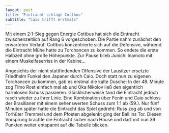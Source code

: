 ```yaml
---
layout: post
title: "Eintracht schlägt Cottbus"
subtitle: "Caio trifft erstmals"
---
```


Mit einem 2:1-Sieg gegen Energie Cottbus hat sich die Eintracht zwischenzeitlich auf Rang 6 vorgeschoben. Die Partie nahm zunächst den erwarteten Verlauf: Cottbus konzentrierte sich auf die Defensive, während die Eintracht Mühe hatte zu Torchancen zu kommen. So endete die erste Halbzeit ohne große Höhepunkte. Zur Pause blieb Junichi Inamoto mit einem Muskelfaserriss in der Kabine...

Angesichts der nicht stattfindenden Offensive der Lausitzer ersetzte Friedhelm Funkel den Japaner durch Caio. Doch statt nun zu eigenen Torchancen zu kommen, gab es erstmal die kalte Dusche: In der 48. Minute zog Timo Rost einfach mal ab und Oka Nikolov ließ den eigentlich harmlosen Schuss passieren. Glücklicherweise fand die Eintracht jedoch rasch wieder zu ihrer Linie. Eine Kombination über Fenin und Caio schloss der Brasilianer mit einem sehenswerten Schuss zum 1:1 ab (59.). Nur fünf Minuten später hatte die Eintracht das Spiel gedreht: Russ zog ab und von Torhüter Tremmel und dem Pfosten abgelenkt ging der Ball ins Tor. Diesen Vorsprung brachte die Eintracht sicher nach Hause und darf mit nun 39 Punkten weiter entspannt auf die Tabelle blicken.
